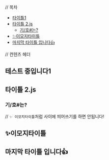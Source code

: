 // 목차
- [타이틀1](#타이틀1)
- [타이틀 2.js](#타이틀-2js)
	- [기/호#는?](#기호는)
- [✨이모지타이틀](#이모지타이틀)
- [마지막 타이틀 입니다👍](#마지막-타이틀-입니다)


// 컨텐츠 헤더
## 테스트 중입니다1
## 타이틀 2.js
### 기/호#는?
// `✨ 이모지타이틀`처럼 사이에 띄어쓰기를 하면 안됩니다! 
## ✨이모지타이틀 
## 마지막 타이틀 입니다👍
